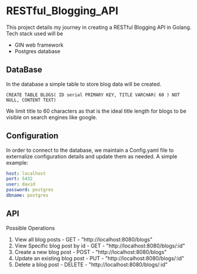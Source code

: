 # RESTful_Blogging_API

This project details my journey in creating a RESTful Blogging API in Golang.
Tech stack used will be 
* GIN web framework
* Postgres database
## DataBase
In the database a simple table to store blog data will be created.

```CREATE TABLE BLOGS( ID serial PRIMARY KEY, TITLE VARCHAR( 60 ) NOT NULL, CONTENT TEXT)```

We limit title to 60 characters as that is the ideal title length for blogs to be visible on search engines like google.

## Configuration
In order to connect to the database, we maintain a Config.yaml file to externalize configuration details and update them as needed.
A simple example:

```yaml
host: localhost
port: 5432
user: david
password: postgres
dbname: postgres
```

## API
Possible Operations
1. View all blog posts - GET - "http://localhost:8080/blogs"
2. View Specific blog post by id - GET - "http://localhost:8080/blogs/:id"
3. Create a new blog post - POST - "http://localhost:8080/blogs"
4. Update an existing blog post - PUT - "http://localhost:8080/blogs/:id"
5. Delete a blog post - DELETE - "http://localhost:8080/blogs/:id"
